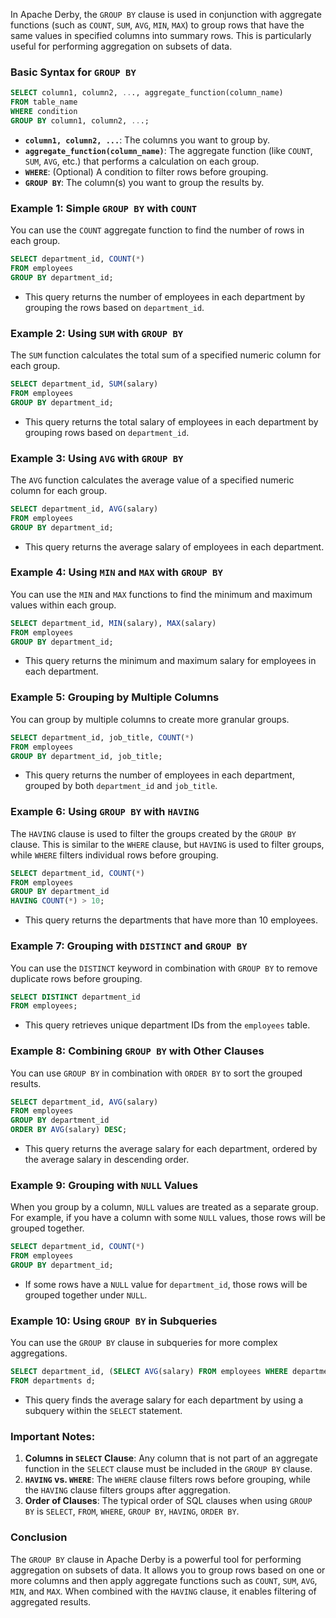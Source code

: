 In Apache Derby, the `GROUP BY` clause is used in conjunction with aggregate functions (such as `COUNT`, `SUM`, `AVG`, `MIN`, `MAX`) to group rows that have the same values in specified columns into summary rows. This is particularly useful for performing aggregation on subsets of data.

### Basic Syntax for `GROUP BY`
```sql
SELECT column1, column2, ..., aggregate_function(column_name)
FROM table_name
WHERE condition
GROUP BY column1, column2, ...;
```
- **`column1, column2, ...`**: The columns you want to group by.
- **`aggregate_function(column_name)`**: The aggregate function (like `COUNT`, `SUM`, `AVG`, etc.) that performs a calculation on each group.
- **`WHERE`**: (Optional) A condition to filter rows before grouping.
- **`GROUP BY`**: The column(s) you want to group the results by.

### Example 1: Simple `GROUP BY` with `COUNT`
You can use the `COUNT` aggregate function to find the number of rows in each group.

```sql
SELECT department_id, COUNT(*)
FROM employees
GROUP BY department_id;
```
- This query returns the number of employees in each department by grouping the rows based on `department_id`.

### Example 2: Using `SUM` with `GROUP BY`
The `SUM` function calculates the total sum of a specified numeric column for each group.

```sql
SELECT department_id, SUM(salary)
FROM employees
GROUP BY department_id;
```
- This query returns the total salary of employees in each department by grouping rows based on `department_id`.

### Example 3: Using `AVG` with `GROUP BY`
The `AVG` function calculates the average value of a specified numeric column for each group.

```sql
SELECT department_id, AVG(salary)
FROM employees
GROUP BY department_id;
```
- This query returns the average salary of employees in each department.

### Example 4: Using `MIN` and `MAX` with `GROUP BY`
You can use the `MIN` and `MAX` functions to find the minimum and maximum values within each group.

```sql
SELECT department_id, MIN(salary), MAX(salary)
FROM employees
GROUP BY department_id;
```
- This query returns the minimum and maximum salary for employees in each department.

### Example 5: Grouping by Multiple Columns
You can group by multiple columns to create more granular groups.

```sql
SELECT department_id, job_title, COUNT(*)
FROM employees
GROUP BY department_id, job_title;
```
- This query returns the number of employees in each department, grouped by both `department_id` and `job_title`.

### Example 6: Using `GROUP BY` with `HAVING`
The `HAVING` clause is used to filter the groups created by the `GROUP BY` clause. This is similar to the `WHERE` clause, but `HAVING` is used to filter groups, while `WHERE` filters individual rows before grouping.

```sql
SELECT department_id, COUNT(*)
FROM employees
GROUP BY department_id
HAVING COUNT(*) > 10;
```
- This query returns the departments that have more than 10 employees.

### Example 7: Grouping with `DISTINCT` and `GROUP BY`
You can use the `DISTINCT` keyword in combination with `GROUP BY` to remove duplicate rows before grouping.

```sql
SELECT DISTINCT department_id
FROM employees;
```
- This query retrieves unique department IDs from the `employees` table.

### Example 8: Combining `GROUP BY` with Other Clauses
You can use `GROUP BY` in combination with `ORDER BY` to sort the grouped results.

```sql
SELECT department_id, AVG(salary)
FROM employees
GROUP BY department_id
ORDER BY AVG(salary) DESC;
```
- This query returns the average salary for each department, ordered by the average salary in descending order.

### Example 9: Grouping with `NULL` Values
When you group by a column, `NULL` values are treated as a separate group. For example, if you have a column with some `NULL` values, those rows will be grouped together.

```sql
SELECT department_id, COUNT(*)
FROM employees
GROUP BY department_id;
```
- If some rows have a `NULL` value for `department_id`, those rows will be grouped together under `NULL`.

### Example 10: Using `GROUP BY` in Subqueries
You can use the `GROUP BY` clause in subqueries for more complex aggregations.

```sql
SELECT department_id, (SELECT AVG(salary) FROM employees WHERE department_id = d.department_id) AS avg_salary
FROM departments d;
```
- This query finds the average salary for each department by using a subquery within the `SELECT` statement.

### Important Notes:
1. **Columns in `SELECT` Clause**: Any column that is not part of an aggregate function in the `SELECT` clause must be included in the `GROUP BY` clause.
2. **`HAVING` vs. `WHERE`**: The `WHERE` clause filters rows before grouping, while the `HAVING` clause filters groups after aggregation.
3. **Order of Clauses**: The typical order of SQL clauses when using `GROUP BY` is `SELECT`, `FROM`, `WHERE`, `GROUP BY`, `HAVING`, `ORDER BY`.

### Conclusion
The `GROUP BY` clause in Apache Derby is a powerful tool for performing aggregation on subsets of data. It allows you to group rows based on one or more columns and then apply aggregate functions such as `COUNT`, `SUM`, `AVG`, `MIN`, and `MAX`. When combined with the `HAVING` clause, it enables filtering of aggregated results.
